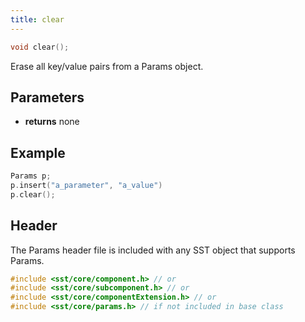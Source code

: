 ```yaml
---
title: clear
---
```

```cpp
void clear();
```

Erase all key/value pairs from a Params object.

## Parameters
* **returns** none


## Example

```cpp
Params p;
p.insert("a_parameter", "a_value")
p.clear();
```

## Header
The Params header file is included with any SST object that supports Params.
```cpp
#include <sst/core/component.h> // or
#include <sst/core/subcomponent.h> // or
#include <sst/core/componentExtension.h> // or
#include <sst/core/params.h> // if not included in base class
```